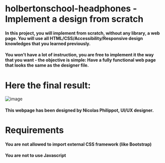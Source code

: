 # holbertonschool-headphones - Implement a design from scratch

#### In this project, you will implement from scratch, without any library, a web page. You will use all HTML/CSS/Accessibility/Responsive design knowledges that you learned previously.

#### You won’t have a lot of instruction, you are free to implement it the way that you want - the objective is simple: Have a fully functional web page that looks the same as the designer file.

# Here the final result:

![image](https://github.com/AAndrews-1982/holbertonschool-headphones/assets/116847683/31485150-2603-4e64-8e88-235fd0660e05)

#### This webpage has been designed by Nicolas Philippot, UI/UX designer.

# Requirements

#### You are not allowed to import external CSS framework (like Bootstrap)
#### You are not to use Javascript
